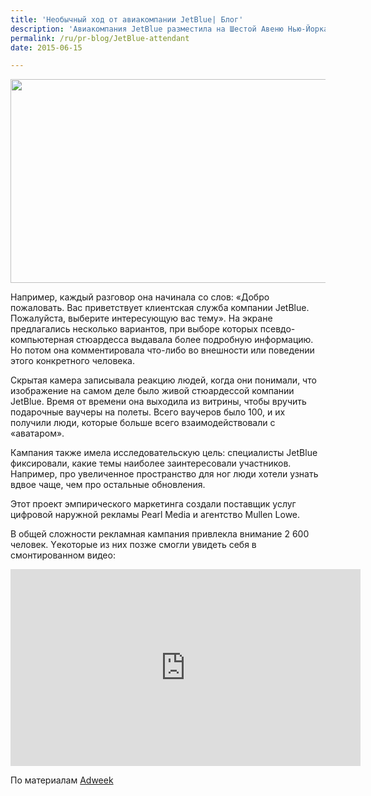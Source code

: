 ```yaml
---
title: 'Необычный ход от авиакомпании JetBlue| Блог'
description: 'Авиакомпания JetBlue разместила на Шестой Авеню Нью-Йорка витрину, которая удивила тысячи прохожих. Витрина выглядела полностью цифровой, с большим сенсорным экраном и, как казалось, высокотехнологичным интерактивным изображением стюардессы, которая давала инструкции подходившим людям.'
permalink: /ru/pr-blog/JetBlue-attendant
date: 2015-06-15

---
```


<img src="{{ site.assets }}/upload/jetblue-fake-window-hed-2015.jpg" alt="" class="post__img" width="579" height="326">

Например, каждый разговор она начинала со слов: «Добро пожаловать. Вас приветствует клиентская служба компании JetBlue. Пожалуйста, выберите интересующую вас тему». На экране предлагались несколько вариантов, при выборе которых псевдо-компьютерная стюардесса выдавала более подробную информацию. Но потом она комментировала что-либо во внешности или поведении этого конкретного человека.

Скрытая камера записывала реакцию людей, когда они понимали, что изображение на самом деле было живой стюардессой компании JetBlue. Время от времени она выходила из витрины, чтобы вручить подарочные ваучеры на полеты. Всего ваучеров было 100, и их получили люди, которые больше всего взаимодействовали с «аватаром».

Кампания также имела исследовательскую цель: специалисты JetBlue фиксировали, какие темы наиболее заинтересовали участников. Например, про увеличенное пространство для ног люди хотели узнать вдвое чаще, чем про остальные обновления.

Этот проект эмпирического маркетинга создали поставщик услуг цифровой наружной рекламы Pearl Media и агентство Mullen Lowe.

В общей сложности рекламная кампания привлекла внимание 2 600 человек. Yекоторые из них позже смогли увидеть себя в смонтированном видео:

<iframe width="560" height="315" src="https://www.youtube.com/embed/NVDsMt1Ues8?rel=0" frameborder="0" allowfullscreen></iframe>

По материалам <a href="http://www.adweek.com/news/technology/check-out-how-jetblues-window-display-avatar-awesomely-duped-passersby-165296">Adweek</a>

